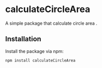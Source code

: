 # calculateCircleArea 

A simple package that calculate circle area .

## Installation

Install the package via npm:

```bash
npm install calculateCircleArea 